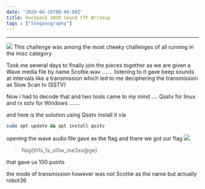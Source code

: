 ```yaml
---
date: "2020-04-28T00:00:00Z"
title: Hackpack 2020 Sound CTF Writeup
tags : ["Steganography"]
---
```

---

![](/img/hackpack/logo.png)
This challenge was among the most cheeky challenges of all
running in the misc category

Took me several days to finally join the pieces together as we are given a Wave media file by name Scottie.wav
…….
listening to it gave beep sounds at intervals like a transmission
which led to me deciphering the transmission as Slow Scan tv (SSTV)

Now i had to decode that and two tools came to my mind
….
Qsstv for linux and rx sstv for Windows
…….

and here is the solution using Qsstv
install it via

```bash
sudo apt update && apt install qsstv
```

opening the wave audio file gave as the flag
and there we got our flag
![](/img/hackpack/flag.jpg)

> flag{th1s_1s_sl0w_me3ss@ge}

that gave us 100 points

the mode of transmission however was not Scottie as the name but actually robot36
